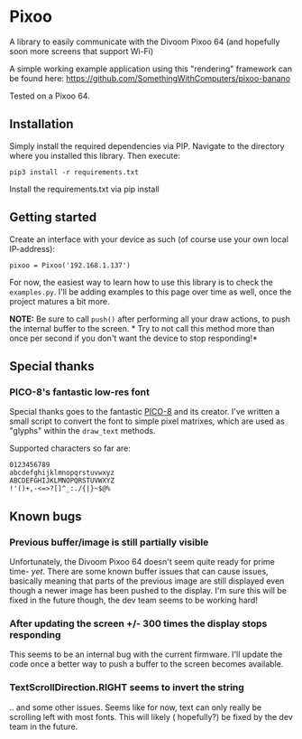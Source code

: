 # Pixoo

A library to easily communicate with the Divoom Pixoo 64 (and hopefully soon more screens that support Wi-Fi)

A simple working example application using this "rendering" framework can be found
here: https://github.com/SomethingWithComputers/pixoo-banano

Tested on a Pixoo 64.

## Installation

Simply install the required dependencies via PIP. Navigate to the directory where you installed this library. Then
execute:

```
pip3 install -r requirements.txt
```

Install the requirements.txt via pip install

## Getting started

Create an interface with your device as such (of course use your own local IP-address):

```
pixoo = Pixoo('192.168.1.137')
```

For now, the easiest way to learn how to use this library is to check the `examples.py`. I'll be adding examples to this
page over time as well, once the project matures a bit more.

**NOTE:** Be sure to call `push()` after performing all your draw actions, to push the internal buffer to the screen. *
Try to not call this method more than once per second if you don't want the device to stop responding!*

## Special thanks

### PICO-8's fantastic low-res font

Special thanks goes to the fantastic [PICO-8](https://www.lexaloffle.com/pico-8.php) and its creator. I've written a
small script to convert the font to simple pixel matrixes, which are used as "glyphs" within the `draw_text` methods.

Supported characters so far are:

```
0123456789
abcdefghijklmnopqrstuvwxyz
ABCDEFGHIJKLMNOPQRSTUVWXYZ
!'()+,-<=>?[]^_:./{|}~$@%
```

## Known bugs

### Previous buffer/image is still partially visible

Unfortunately, the Divoom Pixoo 64 doesn't seem quite ready for prime time- *yet*. There are some known buffer issues
that can cause issues, basically meaning that parts of the previous image are still displayed even though a newer image
has been pushed to the display. I'm sure this will be fixed in the future though, the dev team seems to be working hard!

### After updating the screen +/- 300 times the display stops responding

This seems to be an internal bug with the current firmware. I'll update the code once a better way to push a buffer to
the screen becomes available.

### TextScrollDirection.RIGHT seems to invert the string

.. and some other issues. Seems like for now, text can only really be scrolling left with most fonts. This will likely (
hopefully?) be fixed by the dev team in the future.
